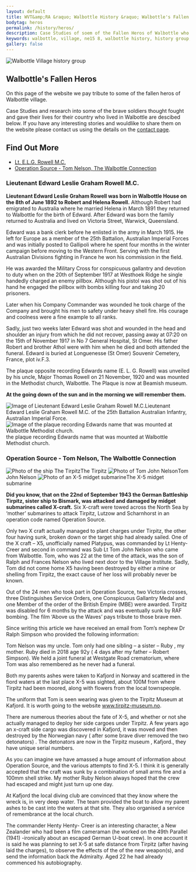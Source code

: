 ```yaml
---
layout: default
title: WVT&amp;RA &raquo; Walbottle History &raquo; Walbottle's Fallen Heros
bodytag: heros
permalink: /history/heros/
description: Case Studies of soem of the Fallen Heros of Walbottle who fought in the First and Second World Wars
keywords: walbottle, village, ne15 8, walbottle history, history group, heros, hero, fallen, hero, first world war, great war, second world war
gallery: false
---
```

<div class="container-fluid">
	<div class="row">
		<div class="mastImg">
			<img src="/assets/images/masthead-heros.jpg" class="img-responsive" alt="Walbottle Village history group"/>
		</div>
	</div>
</div>

<div class="container-fluid historyBG"> <!-- container-fluid -->
	<div class="row"> <!-- row -->
		<div class="col-sm-1 col-xs-0"></div>
		<div class="col-sm-10 col-xs-12 mainPanel">
			<div class="row">
				<div class="col-lg-9 col-md-8 col-xs-12 historyIntro">
					<h2>Walbottle's Fallen Heros</h2>
					<p>On this page of the website we pay tribute to some of the fallen heros of Walbottle village.</p>
					<p>Case Studies and research into some of the brave soldiers thought fought and gave their lives for their country who lived in Walbottle are descibed below. If you have any interesting stories and wouldlike to share them on the website please contact us using the details on the <a href="contact.html" title="visit the contact page" taget="_self">contact page</a>.</p>
				</div>
				<div class="col-lg-3 col-md-4 col-xs-12">
					<h2>Find Out More</h2>
					<ul>
						<li><a href="#ELGRowell" title="about Lieutenant Edward Leslie Graham Rowell" target="_self" class="h-festival" accessKey="7"><span class="glyphicon glyphicon-triangle-right"></span> Lt. E.L.G. Rowell M.C.</a></li>
						<li><a href="#OperationSource" title="Walbottle Voices" target="_self" class="h-voices" accessKey="8"><span class="glyphicon glyphicon-triangle-right"></span> Operation Source - Tom Nelson, The Walbottle Connection</a></li>
					</ul>
				</div>
			</div> <!-- row -->
			<div id="ELGRowell" class="row">
				<div class="col-xs-12 line">
					<h3>Lieutenant Edward Leslie Graham Rowell M.C.</h3>
				</div>
				<div class="col-lg-9 col-md-8 col-xs-12">
					<p><strong>Lieutenant Edward Leslie Graham Rowell was born in Walbottle House on the 8th of June 1892 to Robert and Helena Rowell.</strong> Although Robert had emigrated to Australia where he married Helena in March 1891 they returned to Walbottle for the birth of Edward. After Edward was born the family returned to Australia and lived on Victoria Street, Warwick, Queensland.</p>
					<p>Edward was a bank clerk before he enlisted in the army in March 1915. He left for Europe as a member of the 25th Battalion, Australian Imperial Forces and was initially posted to Gallipoli where he spent four months in the winter campaign before moving to the Western Front. Serving with the first Australian Divisions fighting in France he won his commission in the field.</p>
					<p>He was awarded the Military Cross for conspicuous gallantry and devotion to duty when on the 20th of September 1917 at Westhoek Ridge he single handedly charged an enemy pillbox. Although his pistol was shot out of his hand he engaged the pillbox with bombs killing four and taking 20 prisoners.</p>
					<p>Later when his Company Commander was wounded he took charge of the Company and brought his men to safety under heavy shell fire. His courage and coolness were a fine example to all ranks.</p>
					<p>Sadly, just two weeks later Edward was shot and wounded in the head and shoulder an injury from which he did not recover, passing away at 07:20 on the 15th of November 1917 in No 7 General Hospital, St Omer. His father Robert and brother Athol were with him when he died and both attended the funeral. Edward is buried at Longuenesse (St Omer) Souvenir Cemetery, France, plot iv.F.3.</p>
					<p>The plaque opposite recording Edwards name (E. L. G. Rowell) was unveiled by his uncle, Major Thomas Rowell on 21 November, 1920 and was mounted in the Methodist church, Walbottle. The Plaque is now at Beamish museum.</p>
					<p><strong>At the going down of the sun and in the morning we will remember them.</strong></p>
				</div>
				<div class="col-lg-3 col-md-4 col-xs-12">
					<img src="/assets/images/Edward-Rowell.jpg" alt="Image of Lieutenant Edward Leslie Graham Rowell M.C." class="img-responsive"><caption>Lieutenant Edward Leslie Graham Rowell M.C. of the 25th Battalion Australian Infantry, Australian Imperial Force.</caption>
					<img src="/assets/images/plaque.jpg" alt="Image of the plaque recording Edwards name that was mounted at Walbottle Methodist church." class="img-responsive"><caption>the plaque recording Edwards name that was mounted at Walbottle Methodist church.</caption>
				</div>
			</div> <!-- row -->			
			<div id="OperationSource" class="row">
				<div class="col-xs-12 line">
					<h3>Operation Source - Tom Nelson, The Walbottle Connection</h3>
				</div>
				<div class="col-lg-3 col-md-4 col-xs-12">
					<img src="/assets/images/tirpitz.jpg" alt="Photo of the ship The Tirpitz" class="img-responsive"><caption>The Tirpitz</caption>
					<img src="/assets/images/Tom-John-Nelson.jpg" alt="Photo of Tom John Nelson" class="img-responsive"><caption>Tom John Nelson</caption>
					<img src="/assets/images/X-5.jpg" alt="Photo of an X-5 midget submarine" class="img-responsive"><caption>The X-5 midget submarine</caption>
				</div>
				<div class="col-md-9 col-md-8 col-xs-12">
					<p><strong>Did you know, that on the 22nd of September 1943 the German Battleship Tirpitz, sister ship to Bismark, was attacked and damaged by midget submarines called X-craft.</strong> Six X-craft were towed across the North Sea by ‘mother’ submarines to attack Tirpitz, Lutzow and Scharnhorst in an operation code named Operation Source.</p>
					<p>Only two X craft actually managed to plant charges under Tirpitz, the other four having sunk, broken down or the target ship had already sailed. One of the X craft – X5, unofficially named Platypus, was commanded by Lt Henty-Creer and second in command was Sub Lt Tom John Nelson who came from Walbottle. Tom, who was 22 at the time of the attack, was the son of Ralph and Frances Nelson who lived next door to the Village Institute. Sadly, Tom did not come home X5 having been destroyed by either a mine or shelling from Tirpitz, the exact cause of her loss will probably never be known.</p>
					<p>Out of the 24 men who took part in Operation Source, two Victoria crosses, three Distinguishes Service Orders, one Conspicuous Gallantry Medal and one Member of the order of the British Empire (MBE) were awarded. Tirpitz was disabled for 6 months by the attack and was eventually sunk by RAF bombing. The film ‘Above us the Waves’ pays tribute to those brave men.</p>
  					<p>Since writing this article we have received an email from Tom’s nephew Dr Ralph Simpson who provided the following information:</p>
 					<div class="panelQuote">
						<div class="quoteOpen"></div>
						<p>Tom Nelson was my uncle. Tom only had one sibling – a sister – Ruby , my mother. Ruby died in 2018 age 92y ( 4 days after my father – Robert Simpson). We held a joint funeral at Westgate Road crematorium, where Tom was also remembered as he never had a funeral.</p>
						<p>Both my parents ashes were taken to Kafjord in Norway and scattered in the fiord waters at the last place X-5 was sighted, about 100M from where Tirpitz had been moored, along with flowers from the local townspeople.</p>
						<p>The uniform that Tom is seen wearing was given to the Tirpitz Museum at Kafjord. It is worth going to the website <a href="http://www.tirpitz-museum.no" title=" visit the Tirpitz Museum website in a new tab / window" target="_blank">www.tirpitz-museum.no</a>.</p>
						<p>There are numerous theories about the fate of X-5, and whether or not she actually managed to deploy her side cargoes under Tirpitz. A few years ago an x-craft side cargo was discovered in Kafjord, it was moved and then destroyed by the Norwegian navy ( after some brave diver removed the two detonators) . The detonators are now in the Tirpitz museum , Kafjord., they have unique serial numbers.</p>
						<p>As you can imagine we have amassed a huge amount of information about Operation Source, and the various attempts to find X-5. I think it is generally accepted that the craft was sunk by a combination of small arms fire and a 100mm shell strike. My mother Ruby Nelson always hoped that the crew had escaped and might just turn up one day.</p>
						<p>At Kafjord the local diving club are convinced that they know where the wreck is, in very deep water. The team provided the boat to allow my parent ashes to be cast into the waters at that site. They also organised a service of remembrance at the local church.</p>
						<p>The commander Henty Henty- Creer is an interesting character, a New Zealander who had been a film cameraman (he worked on the 49th Parallel (1941) -ironically about an escaped German U-boat crew). In one account it is said he was planning to set X-5 at safe distance from Tirpitz (after having laid the charges), to observe the effects of the of the new weapon(s),  and send the information back the Admiralty. Aged 22 he had already commenced his autobiography.</p>
						<div class="quoteClose"></div>
					</div>
				</div>
			</div> <!--/row -->
		</div> <!--/mainPanel -->
		<div class="col-sm-1 col-xs-0"></div>
	</div> <!--/row -->
</div>
